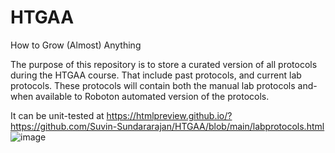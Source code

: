 # HTGAA
How to Grow (Almost) Anything

The purpose of this repository is to store a curated version of all protocols during the HTGAA course.
That include past protocols, and current lab protocols. These protocols will contain both the manual lab protocols and- when available to Roboton automated version of the protocols.

It can be unit-tested at https://htmlpreview.github.io/?https://github.com/Suvin-Sundararajan/HTGAA/blob/main/labprotocols.html
![image](https://github.com/Suvin-Sundararajan/HTGAA/assets/23076183/564cd351-e1be-4f3b-b5c5-dea800f3281c)

